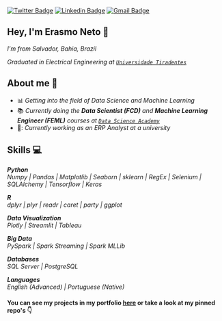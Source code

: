 [![Twitter Badge](https://img.shields.io/badge/-Twitter-1ca0f1?style=flat-square&logo=twitter&logoColor=white&link=https://twitter.com/erasmo_aln)](https://twitter.com/erasmo_aln) [![Linkedin Badge](https://img.shields.io/badge/-LinkedIn-blue?style=flat-square&logo=Linkedin&logoColor=white&link=https://www.linkedin.com/in/erasmoneto/)](https://www.linkedin.com/in/erasmoneto/) [![Gmail Badge](https://img.shields.io/badge/-Gmail-c14438?style=flat-square&logo=Gmail&logoColor=white&link=mailto:erasmo.aln@gmail.com)](mailto:erasmo.aln@gmail.com)
## Hey, I'm Erasmo Neto :wave:
*I'm from Salvador, Bahia, Brazil*

*Graduated in Electrical Engineering at [`Universidade Tiradentes`](https://www.unit.br/)*

## About me :thought_balloon:
- :bar_chart: *Getting into the field of Data Science and Machine Learning*
- :books: *Currently doing the **Data Scientist (FCD)** and **Machine Learning Engineer (FEML)** courses at [`Data Science Academy`](https://www.datascienceacademy.com.br/)*
- 🏤: *Currently working as an ERP Analyst at a university*

## Skills :computer:
***Python***  
*Numpy | Pandas | Matplotlib | Seaborn | sklearn | RegEx | Selenium | SQLAlchemy | Tensorflow | Keras*

***R***  
*dplyr | plyr | readr | caret | party | ggplot*  

***Data Visualization***  
*Plotly | Streamlit | Tableau*

***Big Data***  
*PySpark | Spark Streaming | Spark MLLib*

***Databases***  
*SQL Server | PostgreSQL*

***Languages***  
*English (Advanced) | Portuguese (Native)*


#### You can see my projects in my portfolio [here](https://erasmo-aln.github.io/) or take a look at my pinned repo's :point_down:
